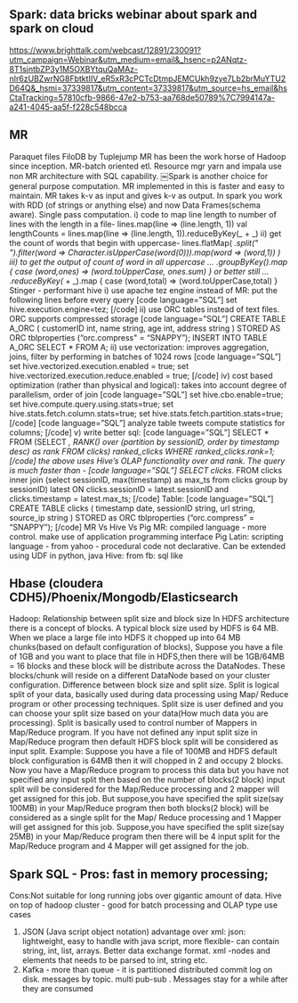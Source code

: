 ## Spark: data bricks webinar about spark and spark on cloud

https://www.brighttalk.com/webcast/12891/230091?utm_campaign=Webinar&utm_medium=email&_hsenc=p2ANqtz-8T1sjntbZP3y1M5OXBYtquQaMAz-nIr6zUBZwrNG8FbtktIIV_eR5xR3cPCTcDtmpJEMCUkh9zye7Lb2brMuYTU2D64Q&_hsmi=37339817&utm_content=37339817&utm_source=hs_email&hsCtaTracking=57810cfb-9866-47e2-b753-aa768de50789%7C7994147a-a241-4045-aa5f-f228c548bcca

## MR
Paraquet files
FiloDB by Tuplejump
MR has been the work horse of Hadoop since inception. MR-batch oriented etl. Resource mgr yarn and impala use non MR architecture with SQL capability.
￼Spark is another choice for general purpose computation. MR implemented in this is faster and easy to maintain. MR takes k-v as input and gives k-v as output. In spark you work with RDD (of strings or anything else) and now Data Frames(schema aware). Single pass computation.
i) code to map line length to number of lines with the length in a file- lines.map(line => (line.length, 1))
val lengthCounts = lines.map(line => (line.length, 1)).reduceByKey(_ + _)
ii) get the count of words that begin with uppercase- lines.flatMap(
_.split(" ").filter(word => Character.isUpperCase(word(0))).map(word => (word,1)) )
iii) to get the output of count of word in all uppercase
... .groupByKey().map { case (word,ones) => (word.toUpperCase, ones.sum) }
or better still
... .reduceByKey(_ + _).map { case (word,total) => (word.toUpperCase,total) }
Stinger - performant hive
i) use apache tez engine instead of MR: put the following lines before every query [code language=”SQL”]
set hive.execution.engine=tez;
[/code]
ii) use ORC tables instead of text files. ORC supports compressed storage
[code language=”SQL”]
CREATE TABLE A_ORC (
customerID int, name string, age int, address string
) STORED AS ORC tblproperties (“orc.compress" = “SNAPPY”);
INSERT INTO TABLE A_ORC SELECT * FROM A;
ii) use vectorization: improves aggregation, joins, filter by performing in batches of 1024 rows
[code language=”SQL”]
set hive.vectorized.execution.enabled = true;
set hive.vectorized.execution.reduce.enabled = true;
[/code]
iv) cost based optimization (rather than physical and logical): takes into account degree of parallelism, order of join
[code language=”SQL”]
set hive.cbo.enable=true;
set hive.compute.query.using.stats=true;
set hive.stats.fetch.column.stats=true; set hive.stats.fetch.partition.stats=true; [/code]
[code language=”SQL”]
analyze table tweets compute statistics for columns;
[/code]
v) write better sql:
[code language=”SQL”]
SELECT * FROM
(SELECT *, RANK() over (partition by sessionID, order by timestamp desc) as rank
FROM clicks) ranked_clicks
WHERE ranked_clicks.rank=1;
[/code]
the above uses Hive’s OLAP functionality over and rank. The query is much faster than -
[code language=”SQL”]
SELECT clicks.* FROM clicks inner join
(select sessionID, max(timestamp) as max_ts from clicks group by sessionID) latest
ON clicks.sessionID = latest.sessionID and clicks.timestamp = latest.max_ts;
[/code]
Table: [code language=”SQL”]
CREATE TABLE clicks (
timestamp date, sessionID string, url string, source_ip string
) STORED as ORC tblproperties (“orc.compress” = “SNAPPY”); [/code]
MR Vs Hive Vs Pig
MR: compiled language - more control. make use of application programming interface Pig Latin: scripting language - from yahoo - procedural code not declarative. Can be extended using UDF in python, java
Hive: from fb: sql like

## Hbase (cloudera CDH5)/Phoenix/Mongodb/Elasticsearch
Hadoop: Relationship between split size and block size
In HDFS architecture there is a concept of blocks. A typical block size used by HDFS is 64 MB. When we place a large file into HDFS it chopped up into 64 MB chunks(based on default configuration of blocks), Suppose you have a file of 1GB and you want to place that file in HDFS,then there will be 1GB/64MB = 16 blocks and these block will be distribute across the DataNodes. These blocks/chunk will reside on a different DataNode based on your cluster configuration.
Difference between block size and split size.
Split is logical split of your data, basically used during data processing using Map/ Reduce program or other processing techniques. Split size is user defined and you can choose your split size based on your data(How much data you are processing).
Split is basically used to control number of Mappers in Map/Reduce program. If you have not defined any input split size in Map/Reduce program then default HDFS block split will be considered as input split.
Example:
Suppose you have a file of 100MB and HDFS default block configuration is 64MB then it will chopped in 2 and occupy 2 blocks. Now you have a Map/Reduce program to process this data but you have not specified any input split then based on the number of blocks(2 block) input split will be considered for the Map/Reduce processing and 2 mapper will get assigned for this job.
But suppose,you have specified the split size(say 100MB) in your Map/Reduce program then both blocks(2 block) will be considered as a single split for the Map/ Reduce processing and 1 Mapper will get assigned for this job.
Suppose,you have specified the split size(say 25MB) in your Map/Reduce program then there will be 4 input split for the Map/Reduce program and 4 Mapper will get assigned for the job.

## Spark SQL - Pros: fast in memory processing;
Cons:Not suitable for long running jobs over gigantic amount of data.
Hive on top of hadoop cluster - good for batch processing and OLAP type use cases

1. JSON (Java script object notation) advantage over xml:
json: lightweight, easy to handle with java script, more flexible- can contain string, int, list, arrays. Better data exchange format.
xml -nodes and elements that needs to be parsed to int, string etc.
2. Kafka - more than queue - it is partitioned distributed commit log on disk. messages by topic. multi pub-sub . Messages stay for a while after they are consumed


